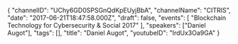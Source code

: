 {
    "channelID": "UChy6GD0SPSGnQdKpEUyjBbA",
    "channelName": "CITRIS",
    "date": "2017-06-21T18:47:58.000Z",
    "draft": false,
    "events": [
        "Blockchain Technology for Cybersecurity & Social 2017"
    ],
    "speakers": ["Daniel Augot"],
    "tags": [],
    "title": "Daniel Augot",
    "youtubeID": "IrdUx3Oa9GA"
}
